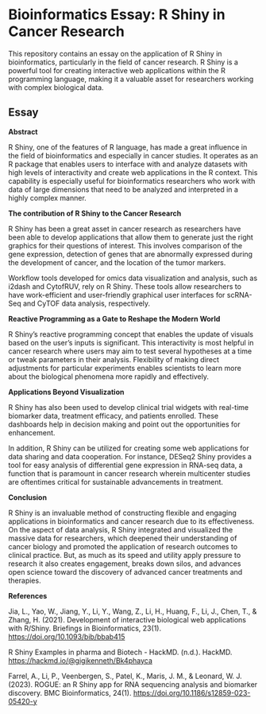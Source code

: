 # Bioinformatics Essay: R Shiny in Cancer Research

This repository contains an essay on the application of R Shiny in bioinformatics, particularly in the field of cancer research. R Shiny is a powerful tool for creating interactive web applications within the R programming language, making it a valuable asset for researchers working with complex biological data.

## **Essay**

**Abstract**

R Shiny, one of the features of R language, has made a great influence in the field of bioinformatics and especially in cancer studies. It operates as an R package that enables users to interface with and analyze datasets with high levels of interactivity and create web applications in the R context. This capability is especially useful for bioinformatics researchers who work with data of large dimensions that need to be analyzed and interpreted in a highly complex manner.

**The contribution of R Shiny to the Cancer Research**

R Shiny has been a great asset in cancer research as researchers have been able to develop applications that allow them to generate just the right graphics for their questions of interest. This involves comparison of the gene expression, detection of genes that are abnormally expressed during the development of cancer, and the location of the tumor markers.

Workflow tools developed for omics data visualization and analysis, such as i2dash and CytofRUV, rely on R Shiny. These tools allow researchers to have work-efficient and user-friendly graphical user interfaces for scRNA-Seq and CyTOF data analysis, respectively.

**Reactive Programming as a Gate to Reshape the Modern World**

R Shiny’s reactive programming concept that enables the update of visuals based on the user’s inputs is significant. This interactivity is most helpful in cancer research where users may aim to test several hypotheses at a time or tweak parameters in their analysis. Flexibility of making direct adjustments for particular experiments enables scientists to learn more about the biological phenomena more rapidly and effectively.

**Applications Beyond Visualization**

R Shiny has also been used to develop clinical trial widgets with real-time biomarker data, treatment efficacy, and patients enrolled. These dashboards help in decision making and point out the opportunities for enhancement.

In addition, R Shiny can be utilized for creating some web applications for data sharing and data cooperation. For instance, DESeq2 Shiny provides a tool for easy analysis of differential gene expression in RNA-seq data, a function that is paramount in cancer research wherein multicenter studies are oftentimes critical for sustainable advancements in treatment.                                                                                       

**Conclusion**

R Shiny is an invaluable method of constructing flexible and engaging applications in bioinformatics and cancer research due to its effectiveness. On the aspect of data analysis, R Shiny integrated and visualized the massive data for researchers, which deepened their understanding of cancer biology and promoted the application of research outcomes to clinical practice. But, as much as its speed and utility apply pressure to research it also creates engagement, breaks down silos, and advances open science toward the discovery of advanced cancer treatments and therapies.

**References**

Jia, L., Yao, W., Jiang, Y., Li, Y., Wang, Z., Li, H., Huang, F., Li, J., Chen, T., & Zhang, H. (2021). Development of interactive biological web applications with R/Shiny. Briefings in Bioinformatics, 23(1). https://doi.org/10.1093/bib/bbab415

R Shiny Examples in pharma and Biotech - HackMD. (n.d.). HackMD. https://hackmd.io/@gigikenneth/Bk4phayca

Farrel, A., Li, P., Veenbergen, S., Patel, K., Maris, J. M., & Leonard, W. J. (2023). ROGUE: an R Shiny app for RNA sequencing analysis and biomarker discovery. BMC Bioinformatics, 24(1). https://doi.org/10.1186/s12859-023-05420-y
